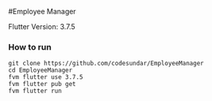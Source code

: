 #Employee Manager

Flutter Version: 3.7.5

### How to run

```
git clone https://github.com/codesundar/EmployeeManager
cd EmployeeManager
fvm flutter use 3.7.5
fvm flutter pub get
fvm flutter run
```
